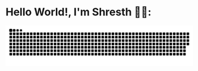 # Hello World!, I'm Shresth 👋🏼:
<picture>
  <source media="(prefers-color-scheme: dark)" srcset="https://raw.githubusercontent.com/shresth-keshari/shresth-keshari/output/github-snake-dark.svg" />
  <source media="(prefers-color-scheme: light)" srcset="https://raw.githubusercontent.com/shresth-keshari/shresth-keshari/output/github-snake.svg" />
  <img alt="github-snake" src="https://raw.githubusercontent.com/shresth-keshari/shresth-keshari/output/github-snake.svg" />
</picture>
